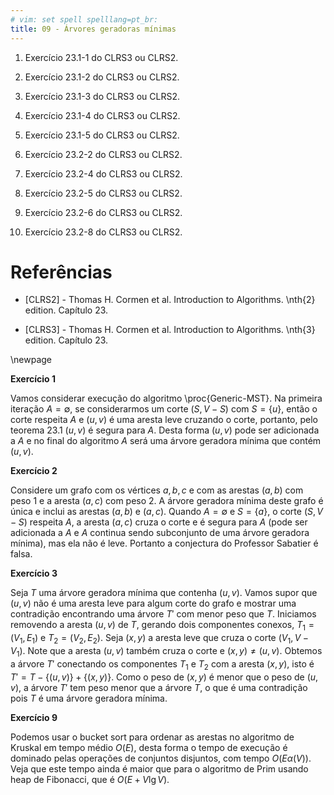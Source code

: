 ```yaml
---
# vim: set spell spelllang=pt_br:
title: 09 - Árvores geradoras mínimas
---
```


1. Exercício 23.1-1 do CLRS3 ou CLRS2.

2. Exercício 23.1-2 do CLRS3 ou CLRS2.

3. Exercício 23.1-3 do CLRS3 ou CLRS2.

4. Exercício 23.1-4 do CLRS3 ou CLRS2.

5. Exercício 23.1-5 do CLRS3 ou CLRS2.

6. Exercício 23.2-2 do CLRS3 ou CLRS2. <!-- + !-->

7. Exercício 23.2-4 do CLRS3 ou CLRS2.

8. Exercício 23.2-5 do CLRS3 ou CLRS2.

9. Exercício 23.2-6 do CLRS3 ou CLRS2. <!-- + !-->

10. Exercício 23.2-8 do CLRS3 ou CLRS2. <!-- + !-->


# Referências

-   [CLRS2] - Thomas H. Cormen et al. Introduction to Algorithms. \nth{2} edition. Capítulo 23.

-   [CLRS3] - Thomas H. Cormen et al. Introduction to Algorithms. \nth{3} edition. Capítulo 23.


\newpage

**Exercício 1**

Vamos considerar execução do algoritmo \proc{Generic-MST}. Na primeira iteração
$A = \emptyset$, se considerarmos um corte $(S, V - S)$ com $S = \{ u \}$, então
o corte respeita $A$ e $(u, v)$ é uma aresta leve cruzando o corte, portanto,
pelo teorema 23.1 $(u, v)$ é segura para $A$. Desta forma $(u, v)$ pode ser
adicionada a $A$ e no final do algoritmo $A$ será uma árvore geradora mínima
que contém $(u, v)$.


**Exercício 2**

Considere um grafo com os vértices $a, b, c$ e com as arestas $(a, b)$ com peso
1 e a aresta $(a, c)$ com peso 2. A árvore geradora mínima deste grafo é única
e inclui as arestas $(a, b)$ e $(a, c)$. Quando $A = \emptyset$ e $S = \{
a \}$, o corte $(S, V - S)$ respeita $A$, a aresta $(a, c)$ cruza o corte
e é segura para $A$ (pode ser adicionada a $A$ e $A$ continua sendo subconjunto
de uma árvore geradora mínima), mas ela não é leve. Portanto a conjectura do
Professor Sabatier é falsa.


**Exercício 3**

Seja $T$ uma árvore geradora mínima que contenha $(u, v)$. Vamos supor que $(u,
v)$ não é uma aresta leve para algum corte do grafo e mostrar uma contradição
encontrando uma árvore $T'$ com menor peso que $T$. Iniciamos removendo a
aresta $(u, v)$ de $T$, gerando dois componentes conexos, $T_1 = (V_1, E_1)$ e
$T_2 = (V_2, E_2)$. Seja $(x, y)$ a aresta leve que cruza o corte $(V_1, V -
V_1)$. Note que a aresta $(u, v)$ também cruza o corte e $(x, y) \not = (u,
v)$. Obtemos a árvore $T'$ conectando os componentes $T_1$ e $T_2$ com a aresta
$(x, y)$, isto é $T' = T - \{ (u, v) \} + \{ (x, y) \}$. Como o peso de $(x,
y)$ é menor que o peso de $(u, v)$, a árvore $T'$ tem peso menor que a árvore
$T$, o que é uma contradição pois $T$ é uma árvore geradora mínima.


**Exercício 9**

Podemos usar o bucket sort para ordenar as arestas no algoritmo de Kruskal em
tempo médio $O(E)$, desta forma o tempo de execução é dominado pelas operações
de conjuntos disjuntos, com tempo $O(E \alpha(V))$. Veja que este tempo ainda é
maior que para o algoritmo de Prim usando heap de Fibonacci, que é $O(E + V \lg
V)$.

